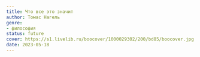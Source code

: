 ```yaml
---
title: Что все это значит
author: Томас Нагель
genre:
- философия
status: future
cover: https://s1.livelib.ru/boocover/1000029302/200/bd85/boocover.jpg
date: 2023-05-18
---
```


